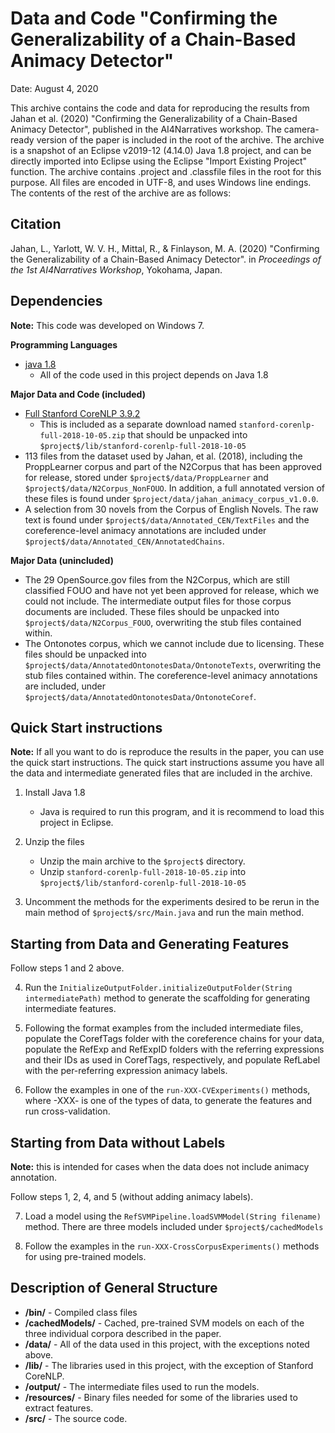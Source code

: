 # Data and Code "Confirming the Generalizability of a Chain-Based Animacy Detector"

Date: August 4, 2020

This archive contains the code and data for reproducing the results from Jahan et al. (2020) "Confirming the Generalizability of a Chain-Based Animacy Detector", published in the AI4Narratives workshop. The camera-ready version of the paper is included in the root of the archive. The archive is a snapshot of an Eclipse v2019-12 (4.14.0) Java 1.8 project, and can be directly imported into Eclipse using the Eclipse "Import Existing Project" function. The archive contains .project and .classfile files in the root for this purpose. All files are encoded in UTF-8, and uses Windows line endings. The contents of the rest of the archive are as follows:

## Citation

Jahan, L., Yarlott, W. V. H., Mittal, R., & Finlayson, M. A. (2020) "Confirming the Generalizability of a Chain-Based Animacy Detector". in *Proceedings of the 1st AI4Narratives Workshop*, Yokohama, Japan.

## Dependencies

**Note:** This code was developed on Windows 7.

**Programming Languages**

- [java 1.8](https://www.java.com/)
	- All of the code used in this project depends on Java 1.8

**Major Data and Code (included)**
- [Full Stanford CoreNLP 3.9.2](https://stanfordnlp.github.io/CoreNLP/download.html)
	- This is included as a separate download named ``stanford-corenlp-full-2018-10-05.zip`` that should be unpacked into ``$project$/lib/stanford-corenlp-full-2018-10-05``
- 113 files from the dataset used by Jahan, et al. (2018), including the ProppLearner corpus and part of the N2Corpus that has been approved for release, stored under ``$project$/data/ProppLearner`` and ``$project$/data/N2Corpus_NonFOUO``. In addition, a full annotated version of these files is found under ``$project/data/jahan_animacy_corpus_v1.0.0``.
- A selection from 30 novels from the Corpus of English Novels. The raw text is found under ``$project$/data/Annotated_CEN/TextFiles`` and the coreference-level animacy annotations are included under ``$project$/data/Annotated_CEN/AnnotatedChains``.

**Major Data (unincluded)**
- The 29 OpenSource.gov files from the N2Corpus, which are still classified FOUO and have not yet been approved for release, which we could not include. The intermediate output files for those corpus documents are included. These files should be unpacked into ``$project$/data/N2Corpus_FOUO``, overwriting the stub files contained within.
- The Ontonotes corpus, which we cannot include due to licensing. These files should be unpacked into ``$project$/data/AnnotatedOntonotesData/OntonoteTexts``, overwriting the stub files contained within. The coreference-level animacy annotations are included, under ``$project$/data/AnnotatedOntonotesData/OntonoteCoref``.

## Quick Start instructions
**Note:** If all you want to do is reproduce the results in the paper, you can use the quick start instructions. The quick start instructions assume you have all the data and intermediate generated files that are included in the archive.
1. Install Java 1.8
	- Java is required to run this program, and it is recommend to load this project in Eclipse.

2. Unzip the files
	- Unzip the main archive to the ``$project$`` directory.
	- Unzip ``stanford-corenlp-full-2018-10-05.zip`` into ``$project$/lib/stanford-corenlp-full-2018-10-05``

3. Uncomment the methods for the experiments desired to be rerun in the main method of ``$project$/src/Main.java`` and run the main method.

## Starting from Data and Generating Features
Follow steps 1 and 2 above.

4. Run the ``InitializeOutputFolder.initializeOutputFolder(String intermediatePath)`` method to generate the scaffolding for generating intermediate features.

5. Following the format examples from the included intermediate files, populate the CorefTags folder with the coreference chains for your data, populate the RefExp and RefExpID folders with the referring expressions and their IDs as used in CorefTags, respectively, and populate RefLabel with the per-referring expression animacy labels.

6. Follow the examples in one of the ``run-XXX-CVExperiments()`` methods, where -XXX- is one of the types of data, to generate the features and run cross-validation.

## Starting from Data without Labels
**Note:** this is intended for cases when the data does not include animacy annotation.

Follow steps 1, 2, 4, and 5 (without adding animacy labels).

7. Load a model using the ``RefSVMPipeline.loadSVMModel(String filename)`` method. There are three models included under ``$project$/cachedModels``

8. Follow the examples in the ``run-XXX-CrossCorpusExperiments()`` methods for using pre-trained models.

## Description of General Structure

- **/bin/** - Compiled class files
- **/cachedModels/** - Cached, pre-trained SVM models on each of the three individual corpora described in the paper.
- **/data/** - All of the data used in this project, with the exceptions noted above.
- **/lib/** - The libraries used in this project, with the exception of Stanford CoreNLP.
- **/output/** - The intermediate files used to run the models.
- **/resources/** - Binary files needed for some of the libraries used to extract features.
- **/src/** - The source code.
